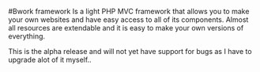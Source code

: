 #Bwork framework
Is a light PHP MVC framework that allows you to make your own websites and have easy access to all of its components. Almost all resources are extendable and it is easy to make your own versions of everything.

This is the alpha release and will not yet have support for bugs as I have to upgrade alot of it myself..